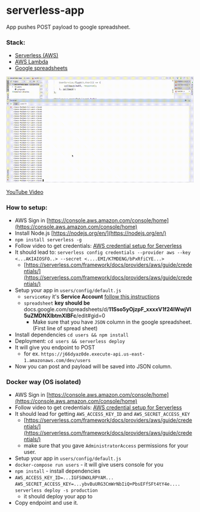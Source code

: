 # serverless-app

App pushes POST payload to google spreadsheet.    

### Stack:
- [Serverless (AWS)](https://serverless.com/)
- [AWS Lambda](https://aws.amazon.com/documentation/lambda/)
- [Google spreadsheets](https://developers.google.com/sheets/)

![how](./how.gif)

[YouTube Video](https://www.youtube.com/watch?v=NnTmtOmoEJQ)

### How to setup:
- AWS Sign in [https://console.aws.amazon.com/console/home](https://console.aws.amazon.com/console/home)
- Install Node.js [https://nodejs.org/en/](https://nodejs.org/en/) 
- `npm install serverless -g`
- Follow video to get credentials: [AWS credential setup for Serverless](https://www.youtube.com/watch?v=HSd9uYj2LJA)
- It should lead to: `serverless config credentials --provider aws --key <...AKIAIOSFO..> --secret <....EMI/K7MDENG/bPxRfiCYE...>`
	* [https://serverless.com/framework/docs/providers/aws/guide/credentials/](https://serverless.com/framework/docs/providers/aws/guide/credentials/)
- Setup your app in `users/config/default.js`
	* `serviceKey` it's **Service Account** [follow this instructions](https://www.npmjs.com/package/google-spreadsheet#service-account-recommended-method) 
	* `spreadsheet` __key should be__ docs.google.com/spreadsheets/d/**11Sso5yOjzpF_xxxxV1f24IWwjVl5uZMDNXlbtmXIBFc**/edit#gid=0
	  * Make sure that you have `JSON` column in the google spreadsheet. (First line of spread sheet)
- Install dependencies `cd users && npm install`
- Deployment: `cd users && serverless deploy`
- It will give you endpoint to POST
	* for ex. `https://j66dyaz0de.execute-api.us-east-1.amazonaws.com/dev/users`
- Now you can post and payload will be saved into JSON column.

### Docker way (OS isolated)
- AWS Sign in [https://console.aws.amazon.com/console/home](https://console.aws.amazon.com/console/home)
- Follow video to get credentials: [AWS credential setup for Serverless](https://www.youtube.com/watch?v=HSd9uYj2LJA)
- It should lead for getting `AWS_ACCESS_KEY_ID` and `AWS_SECRET_ACCESS_KEY`
	* [https://serverless.com/framework/docs/providers/aws/guide/credentials/](https://serverless.com/framework/docs/providers/aws/guide/credentials/)
	* make sure that you gave `AdministratorAccess` permissions for your user.
- Setup your app in `users/config/default.js`
- `docker-compose run users` - it will give users console for you
- `npm install` - install dependencies
- `AWS_ACCESS_KEY_ID=...IGFSOWXLRPYAM... AWS_SECRET_ACCESS_KEY=...ybvBuURG3CmWrNbIiQ+PbsEFfSFt4tY4e.... serverless deploy -s production`
	* it should deploy your app to
- Copy endpoint and use it.